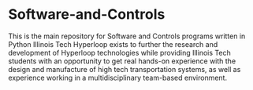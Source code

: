 # Software-and-Controls
This is the main repository for Software and Controls programs written in Python
Illinois Tech Hyperloop exists to further the research and development of Hyperloop technologies while providing Illinois Tech students with an opportunity to get real hands-on experience with the design and manufacture of high tech transportation systems, as well as experience working in a multidisciplinary team-based environment. 
